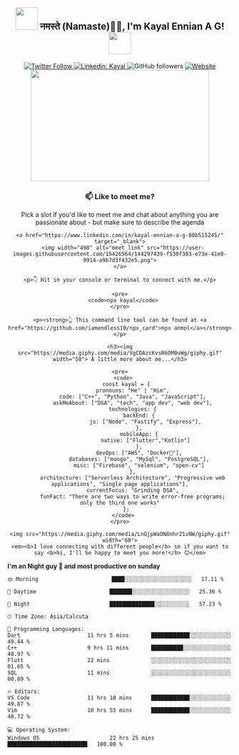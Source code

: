 <div style="text-align: center;">

  <h2>
    <img src="https://media.tenor.com/pXmDXN3pwPwAAAAi/esiledoodles-esiledoodles-cora.gif" width="50"/> 
    नमस्ते (Namaste)🙏🏻, I'm Kayal Ennian A G! 
    <img src="https://media.tenor.com/YOphBzO0MfoAAAAi/japanese-animation.gif" width="50">
  </h2>

  <!-- Social Media Links -->
  <div>
    <a href="https://twitter.com/intent/follow?screen_name=kayalennian">
      <img src="https://img.shields.io/twitter/follow/kayal?label=Follow" alt="Twitter Follow">
    </a>
    <a href="https://www.linkedin.com/in/kayal-ennian-a-g-80b515245/">
      <img src="https://img.shields.io/badge/-kayal-blue?style=flat-square&logo=Linkedin&logoColor=white" alt="Linkedin: Kayal">
    </a>
    <img src="https://img.shields.io/github/followers/anmol098?label=Follow&style=social" alt="GitHub followers">
    <a href="https://vuega.net/">
      <img src="https://img.shields.io/badge/Website-46a2f1.svg?&style=flat-square&logo=Google-Chrome&logoColor=white" alt="Website">
    </a>
  </div>

  <!-- GIF -->
  <div>
    <img src="https://media1.tenor.com/m/8UntVSgyu6QAAAAC/gojo-satoru-satoru-gojo.gif" width="400" height="250">
  </div>

  <!-- Content -->
  <div style="margin-top: 20px;">
    <h3>📫 Like to meet me?</h3>
    <p>Pick a slot if you'd like to meet me and chat about anything you are passionate about - but make sure to describe the agenda</p>

    <a href="https://www.linkedin.com/in/kayal-ennian-a-g-80b515245/" target="_blank">
      <img width="498" alt="meet_link" src="https://user-images.githubusercontent.com/15426564/144297439-f530f383-e73e-41e0-9914-a9b7d3f432e5.png">
    </a>

    <p>👇 Hit in your console or terminal to connect with me.</p>

    <pre>
      <code>npx kayal</code>
    </pre>

    <p><strong>👆 This command line tool can be found at <a href="https://github.com/iamendless10/npx_card">npx anmol</a></strong></p>

    <h3><img src="https://media.giphy.com/media/VgCDAzcKvsR6OM0uWg/giphy.gif" width="50"> A little more about me...</h3>

    <pre>
      <code>
        const kayal = {
            pronouns: "He" | "Him",
            code: ["C++", "Python", "Java", "JavaScript"],
            askMeAbout: ["DSA", "tech", "app dev", "web dev"],
            technologies: {
                backEnd: {
                    js: ["Node", "Fastify", "Express"],
                },
                mobileApp: {
                    native: ["Flutter","Kotlin"]
                },
                devOps: ["AWS", "Docker🐳"],
                databases: ["mongo", "MySql", "PostgreSQL"],
                misc: ["Firebase", "selenium", "open-cv"]
            },
            architecture: ["Serverless Architecture", "Progressive web applications", "Single page applications"],
            currentFocus: "Grinding DSA",
            funFact: "There are two ways to write error-free programs; only the third one works"
        };
      </code>
    </pre>

    <img src="https://media.giphy.com/media/LnQjpWaON8nhr21vNW/giphy.gif" width="60">
    <em><b>I love connecting with different people</b> so if you want to say <b>hi, I'll be happy to meet you more!</b> 😊</em>
  </div>

</div>


**I'm an Night guy 🦇 and most productive on sunday** 

```text
🌞 Morning                       ████░░░░░░░░░░░░░░░░░░░░░   17.11 %

🌆 Daytime                       ███████░░░░░░░░░░░░░░░░░░   25.36 %

🌙 Night                         ██████████████░░░░░░░░░░░   57.23 %

```


```text
🕑︎ Time Zone: Asia/Calcuta

💬 Programming Languages: 
Dart                     11 hrs 5 mins       ████████████░░░░░░░░░░░░░   49.44 % 
C++                      9 hrs 11 mins       ██████████░░░░░░░░░░░░░░░   40.97 % 
Flutt                    22 mins             ░░░░░░░░░░░░░░░░░░░░░░░░░   01.65 % 
SQL                      11 mins             ░░░░░░░░░░░░░░░░░░░░░░░░░   00.89 % 

🔥 Editors: 
VS Code                  11 hrs 10 mins      ████████████░░░░░░░░░░░░░   49.87 % 
Vim                      10 hrs 55 mins      ████████████░░░░░░░░░░░░░   48.72 % 

💻 Operating System: 
Windows OS                      22 hrs 25 mins      █████████████████████████   100.00 % 
```

